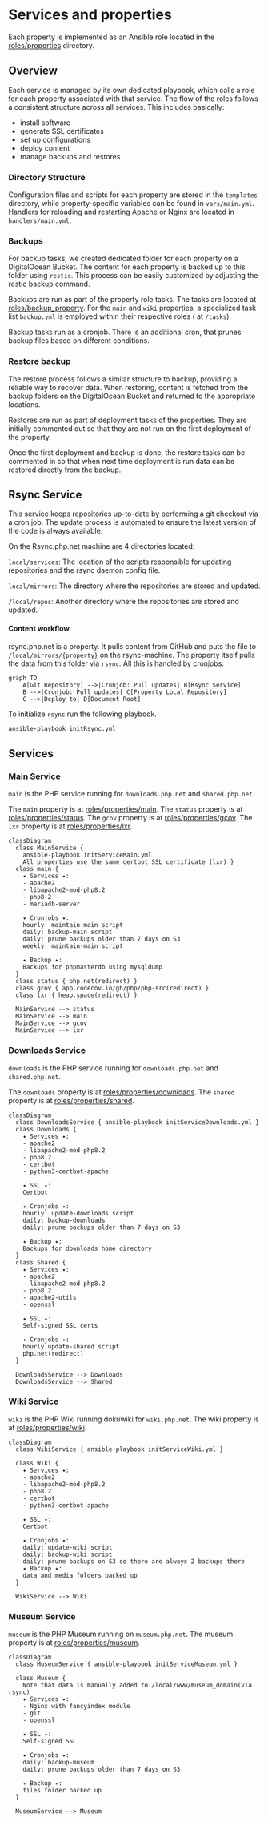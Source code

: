 # Services and properties

Each property is implemented as an Ansible role located in the [roles/properties](roles/properties) directory.


## Overview

Each service is managed by its own dedicated playbook, which calls a role for each property associated with that service.
The flow of the roles follows a consistent structure across all services.
This includes basically:

- install software
- generate SSL certificates
- set up configurations
- deploy content
- manage backups and restores


### Directory Structure

Configuration files and scripts for each property are stored in the `templates` directory, while property-specific variables can be found in `vars/main.yml`. Handlers for reloading and restarting Apache or Nginx are located in `handlers/main.yml`.


### Backups

For backup tasks, we created dedicated folder for each property on a DigitalOcean Bucket. The content for each property is backed up to this folder using `restic`. This process can be easily customized by adjusting the restic backup command.

Backups are run as part of the property role tasks. The tasks are located at [roles/backup_property](roles/backup_property).
For the `main` and `wiki` properties, a specialized task list `backup.yml` is employed within their respective roles ( at `/tasks`).

Backup tasks run as a cronjob. There is an additional cron, that prunes backup files based on different conditions.


### Restore backup

The restore process follows a similar structure to backup, providing a reliable way to recover data. When restoring, content is fetched from the backup folders on the DigitalOcean Bucket and returned to the appropriate locations.

Restores are run as part of deployment tasks of the properties. They are initially commented out so that they are not run on the first deployment of the property.

Once the first deployment and backup is done, the restore tasks can be commented in so that when next time deployment is run data can be restored directly from the backup.


## Rsync Service

This service keeps repositories up-to-date by performing a git checkout via a cron job.
The update process is automated to ensure the latest version of the code is always available.

On the Rsync.php.net machine are 4 directories located:

`local/services`: The location of the scripts responsible for updating repositories and the rsync daemon config file.

`local/mirrors`: The directory where the repositories are stored and updated.

`/local/repos`: Another directory where the repositories are stored and updated.

#### Content workflow
rsync.php.net is a property. It pulls content from GitHub and puts the file to `/local/mirrors/{property}` on the rsync-machine.
The property itself pulls the data from this folder via `rsync`. All this is handled by cronjobs:

```mermaid
graph TD
    A[Git Repository] -->|Cronjob: Pull updates| B[Rsync Service]
    B -->|Cronjob: Pull updates| C[Property Local Repository]
    C -->|Deploy to| D[Document Root]
```

To initialize `rsync` run the following playbook.
```sh
ansible-playbook initRsync.yml
```


## Services


### Main Service

`main` is the PHP service running for `downloads.php.net` and `shared.php.net`.

The `main` property is at [roles/properties/main](roles/properties/main).
The `status` property is at [roles/properties/status](roles/properties/status).
The `gcov` property is at [roles/properties/gcov](roles/properties/gcov).
The `lxr` property is at [roles/properties/lxr](roles/properties/lxr).

```mermaid
classDiagram
  class MainService { 
    ansible-playbook initServiceMain.yml
    All properties use the same certbot SSL certificate (lxr) }
  class main {
    ✦ Services ✦:
    - apache2
    - libapache2-mod-php8.2
    - php8.2
    - mariadb-server

    ✦ Cronjobs ✦:
    hourly: maintain-main script
    daily: backup-main script
    daily: prune backups older than 7 days on S3
    weekly: maintain-main script

    ✦ Backup ✦:
    Backups for phpmasterdb using mysqldump
  }
  class status { php.net(redirect) }
  class gcov { app.codecov.io/gh/php/php-src(redirect) }
  class lxr { heap.space(redirect) }

  MainService --> status
  MainService --> main
  MainService --> gcov
  MainService --> lxr
```


### Downloads Service

`downloads` is the PHP service running for `downloads.php.net` and `shared.php.net`.

The `downloads` property is at [roles/properties/downloads](roles/properties/downloads).
The `shared` property is at [roles/properties/shared](roles/properties/shared).

```mermaid
classDiagram
  class DownloadsService { ansible-playbook initServiceDownloads.yml }
  class Downloads {
    ✦ Services ✦: 
    - apache2
    - libapache2-mod-php8.2
    - php8.2
    - certbot
    - python3-certbot-apache

    ✦ SSL ✦:
    Certbot

    ✦ Cronjobs ✦:
    hourly: update-downloads script
    daily: backup-downloads
    daily: prune backups older than 7 days on S3

    ✦ Backup ✦:
    Backups for downloads home directory
  }
  class Shared {
    ✦ Services ✦:
    - apache2
    - libapache2-mod-php8.2
    - php8.2
    - apache2-utils
    - openssl

    ✦ SSL ✦:
    Self-signed SSL certs

    ✦ Cronjobs ✦:
    hourly update-shared script
    php.net(redirect)
  }

  DownloadsService --> Downloads 
  DownloadsService --> Shared 
```


### Wiki Service

`wiki` is the PHP Wiki running dokuwiki for `wiki.php.net`.
The wiki property is at [roles/properties/wiki](roles/properties/wiki).

```mermaid
classDiagram
  class WikiService { ansible-playbook initServiceWiki.yml }
  
  class Wiki {
    ✦ Services ✦:
    - apache2
    - libapache2-mod-php8.2
    - php8.2
    - certbot
    - python3-certbot-apache

    ✦ SSL ✦:
    Certbot

    ✦ Cronjobs ✦:
    daily: update-wiki script
    daily: backup-wiki script
    daily: prune backups on S3 so there are always 2 backups there
    ✦ Backup ✦:
    data and media folders backed up
  }

  WikiService --> Wiki
```


### Museum Service

`museum` is the PHP Museum running on `museum.php.net`.
The museum property is at [roles/properties/museum](roles/properties/museum).

```mermaid
classDiagram
  class MuseumService { ansible-playbook initServiceMuseum.yml }
  
  class Museum {
    Note that data is manually added to /local/www/museum_domain(via rsync)
    ✦ Services ✦:
    - Nginx with fancyindex module
    - git
    - openssl

    ✦ SSL ✦:
    Self-signed SSL
    
    ✦ Cronjobs ✦:
    daily: backup-museum
    daily: prune backups older than 7 days on S3

    ✦ Backup ✦:
    files folder backed up
  }

  MuseumService --> Museum
```
